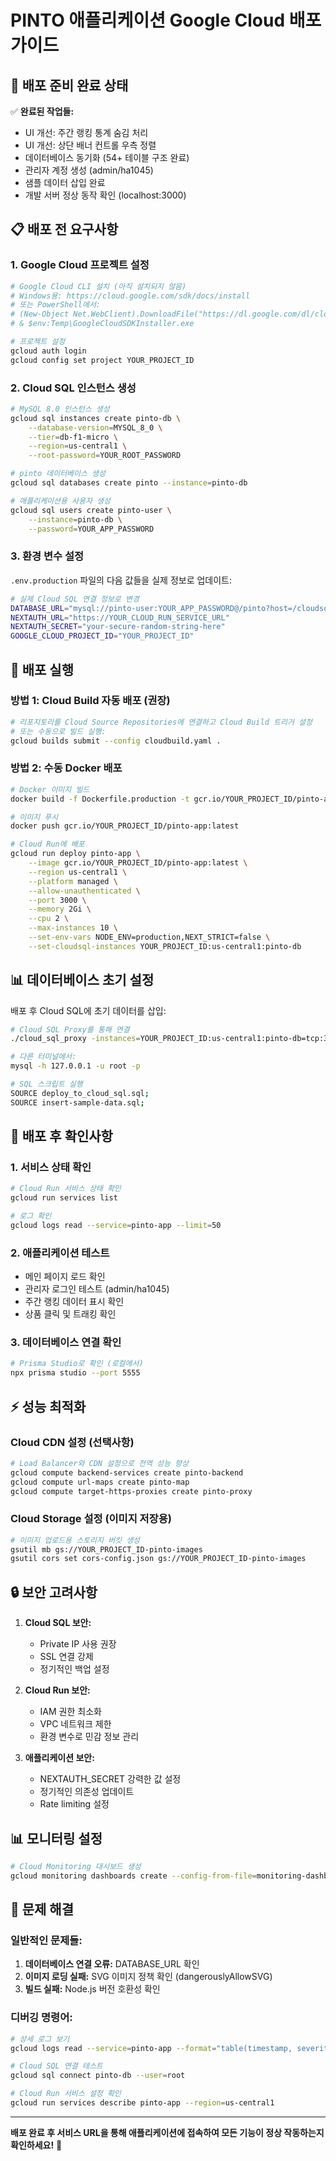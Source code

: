 # PINTO 애플리케이션 Google Cloud 배포 가이드

## 🚀 배포 준비 완료 상태

✅ **완료된 작업들:**
- UI 개선: 주간 랭킹 통계 숨김 처리
- UI 개선: 상단 배너 컨트롤 우측 정렬
- 데이터베이스 동기화 (54+ 테이블 구조 완료)
- 관리자 계정 생성 (admin/ha1045)
- 샘플 데이터 삽입 완료
- 개발 서버 정상 동작 확인 (localhost:3000)

## 📋 배포 전 요구사항

### 1. Google Cloud 프로젝트 설정
```bash
# Google Cloud CLI 설치 (아직 설치되지 않음)
# Windows용: https://cloud.google.com/sdk/docs/install
# 또는 PowerShell에서:
# (New-Object Net.WebClient).DownloadFile("https://dl.google.com/dl/cloudsdk/channels/rapid/GoogleCloudSDKInstaller.exe", "$env:Temp\GoogleCloudSDKInstaller.exe")
# & $env:Temp\GoogleCloudSDKInstaller.exe

# 프로젝트 설정
gcloud auth login
gcloud config set project YOUR_PROJECT_ID
```

### 2. Cloud SQL 인스턴스 생성
```bash
# MySQL 8.0 인스턴스 생성
gcloud sql instances create pinto-db \
    --database-version=MYSQL_8_0 \
    --tier=db-f1-micro \
    --region=us-central1 \
    --root-password=YOUR_ROOT_PASSWORD

# pinto 데이터베이스 생성
gcloud sql databases create pinto --instance=pinto-db

# 애플리케이션용 사용자 생성
gcloud sql users create pinto-user \
    --instance=pinto-db \
    --password=YOUR_APP_PASSWORD
```

### 3. 환경 변수 설정
`.env.production` 파일의 다음 값들을 실제 정보로 업데이트:

```bash
# 실제 Cloud SQL 연결 정보로 변경
DATABASE_URL="mysql://pinto-user:YOUR_APP_PASSWORD@/pinto?host=/cloudsql/YOUR_PROJECT_ID:us-central1:pinto-db"
NEXTAUTH_URL="https://YOUR_CLOUD_RUN_SERVICE_URL"
NEXTAUTH_SECRET="your-secure-random-string-here"
GOOGLE_CLOUD_PROJECT_ID="YOUR_PROJECT_ID"
```

## 🚀 배포 실행

### 방법 1: Cloud Build 자동 배포 (권장)
```bash
# 리포지토리를 Cloud Source Repositories에 연결하고 Cloud Build 트리거 설정
# 또는 수동으로 빌드 실행:
gcloud builds submit --config cloudbuild.yaml .
```

### 방법 2: 수동 Docker 배포
```bash
# Docker 이미지 빌드
docker build -f Dockerfile.production -t gcr.io/YOUR_PROJECT_ID/pinto-app:latest .

# 이미지 푸시
docker push gcr.io/YOUR_PROJECT_ID/pinto-app:latest

# Cloud Run에 배포
gcloud run deploy pinto-app \
    --image gcr.io/YOUR_PROJECT_ID/pinto-app:latest \
    --region us-central1 \
    --platform managed \
    --allow-unauthenticated \
    --port 3000 \
    --memory 2Gi \
    --cpu 2 \
    --max-instances 10 \
    --set-env-vars NODE_ENV=production,NEXT_STRICT=false \
    --set-cloudsql-instances YOUR_PROJECT_ID:us-central1:pinto-db
```

## 📊 데이터베이스 초기 설정

배포 후 Cloud SQL에 초기 데이터를 삽입:

```bash
# Cloud SQL Proxy를 통해 연결
./cloud_sql_proxy -instances=YOUR_PROJECT_ID:us-central1:pinto-db=tcp:3306

# 다른 터미널에서:
mysql -h 127.0.0.1 -u root -p

# SQL 스크립트 실행
SOURCE deploy_to_cloud_sql.sql;
SOURCE insert-sample-data.sql;
```

## 🔧 배포 후 확인사항

### 1. 서비스 상태 확인
```bash
# Cloud Run 서비스 상태 확인
gcloud run services list

# 로그 확인
gcloud logs read --service=pinto-app --limit=50
```

### 2. 애플리케이션 테스트
- 메인 페이지 로드 확인
- 관리자 로그인 테스트 (admin/ha1045)
- 주간 랭킹 데이터 표시 확인
- 상품 클릭 및 트래킹 확인

### 3. 데이터베이스 연결 확인
```bash
# Prisma Studio로 확인 (로컬에서)
npx prisma studio --port 5555
```

## ⚡ 성능 최적화

### Cloud CDN 설정 (선택사항)
```bash
# Load Balancer와 CDN 설정으로 전역 성능 향상
gcloud compute backend-services create pinto-backend
gcloud compute url-maps create pinto-map
gcloud compute target-https-proxies create pinto-proxy
```

### Cloud Storage 설정 (이미지 저장용)
```bash
# 이미지 업로드용 스토리지 버킷 생성
gsutil mb gs://YOUR_PROJECT_ID-pinto-images
gsutil cors set cors-config.json gs://YOUR_PROJECT_ID-pinto-images
```

## 🔒 보안 고려사항

1. **Cloud SQL 보안:**
   - Private IP 사용 권장
   - SSL 연결 강제
   - 정기적인 백업 설정

2. **Cloud Run 보안:**
   - IAM 권한 최소화
   - VPC 네트워크 제한
   - 환경 변수로 민감 정보 관리

3. **애플리케이션 보안:**
   - NEXTAUTH_SECRET 강력한 값 설정
   - 정기적인 의존성 업데이트
   - Rate limiting 설정

## 📊 모니터링 설정

```bash
# Cloud Monitoring 대시보드 생성
gcloud monitoring dashboards create --config-from-file=monitoring-dashboard.json
```

## 🚨 문제 해결

### 일반적인 문제들:
1. **데이터베이스 연결 오류:** DATABASE_URL 확인
2. **이미지 로딩 실패:** SVG 이미지 정책 확인 (dangerouslyAllowSVG)
3. **빌드 실패:** Node.js 버전 호환성 확인

### 디버깅 명령어:
```bash
# 상세 로그 보기
gcloud logs read --service=pinto-app --format="table(timestamp, severity, textPayload)" --limit=100

# Cloud SQL 연결 테스트
gcloud sql connect pinto-db --user=root

# Cloud Run 서비스 설정 확인
gcloud run services describe pinto-app --region=us-central1
```

---

**배포 완료 후 서비스 URL을 통해 애플리케이션에 접속하여 모든 기능이 정상 작동하는지 확인하세요!** 🎉